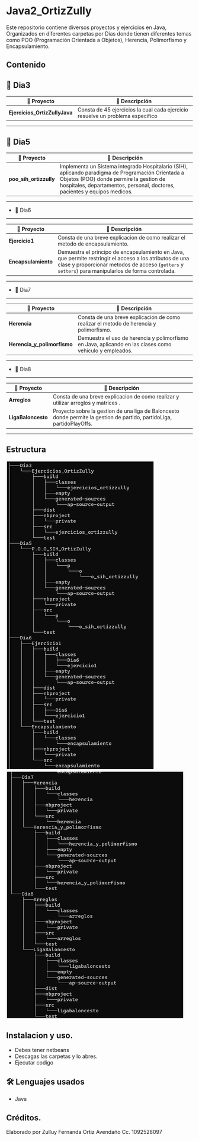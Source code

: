 # Java2_OrtizZully

Este repositorio contiene diversos proyectos y ejercicios en Java, Organizados en diferentes carpetas por Dias donde tienen diferentes temas como POO (Programación Orientada a Objetos), Herencia, Polimorfismo y Encapsulamiento.

## Contenido 

📂 Dia3
---
 
| 🔹 Proyecto | 📜 Descripción |
|--------|-----------|
|**Ejercicios_OrtizZullyJava**| Consta de 45 ejercicios la cual cada ejercicio resuelve un problema especifico|
---
📂 Dia5
---
| 🔹 Proyecto | 📜 Descripción |
|--------|-----------|
|**poo_sih_ortizzully**| Implementa un Sistema integrado Hospitalario (SIH), aplicando paradigma de Programación Orientada a Objetos (POO) donde permire la gestion de hospitales, departamentos, personal, doctores, pacientes y equipos medicos.|
---
* 📂 Dia6
---
| 🔹 Proyecto | 📜 Descripción |
|--------|-----------|
|**Ejercicio1**| Consta de una breve explicacion de como realizar el metodo de encapsulamiento. |
|**Encapsulamiento** | Demuestra el principo de encapsulamiento en Java, que permite restringir el acceso a los atributos de una clase y proporcionar metodos de acceso (`getters` y `setters`) para manipularlos de forma controlada. |
---
* 📂 Dia7
---
| 🔹 Proyecto | 📜 Descripción |
|--------|-----------|
|**Herencia**| Consta de una breve explicacion de como realizar el metodo de herencia y polimorfismo. |
|**Herencia_y_polimorfismo** | Demuestra el uso de herencia y polimorfismo en Java, aplicando en las clases como vehiculo y empleados. |
---
* 📂 Dia8
---
| 🔹 Proyecto | 📜 Descripción |
|--------|-----------|
|**Arreglos**| Consta de una breve explicacion de como realizar y utilizar arreglos y matrices . |
|**LigaBaloncesto** | Proyecto sobre la gestion de una liga de Baloncesto donde permite la gestion de partido, partidoLiga, partidoPlayOffs. |
---
## Estructura

![alt text](image.png)
![alt text](image-1.png)

## Instalacion y uso.

- Debes tener netbeans
- Descagas las carpetas y lo abres.
- Ejecutar codigo

## 🛠️ Lenguajes usados 

* Java 

## Créditos.

Elaborado por Zulluy Fernanda Ortiz Avendaño Cc. 1092528097